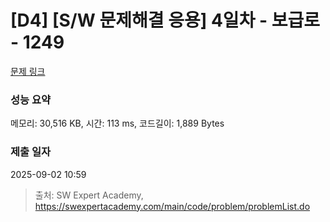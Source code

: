 # [D4] [S/W 문제해결 응용] 4일차 - 보급로 - 1249 

[문제 링크](https://swexpertacademy.com/main/code/problem/problemDetail.do?contestProbId=AV15QRX6APsCFAYD) 

### 성능 요약

메모리: 30,516 KB, 시간: 113 ms, 코드길이: 1,889 Bytes

### 제출 일자

2025-09-02 10:59



> 출처: SW Expert Academy, https://swexpertacademy.com/main/code/problem/problemList.do